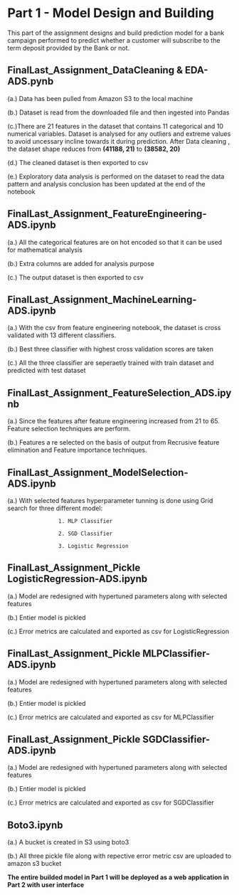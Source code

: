 <h1>Part 1 - Model Design and Building</h1>

This part of the assignment designs and build prediction model for a bank campaign performed to predict whether a customer will subscribe to the term deposit provided by the Bank or not.

<h2> FinalLast_Assignment_DataCleaning & EDA-ADS.pynb </h2>

(a.) Data has been pulled from Amazon S3 to the local machine

(b.) Dataset is read from the downloaded file and then ingested into Pandas

(c.)There are 21 features in the dataset that contains 11 categorical and 10 numerical variables. Dataset is analysed for any outliers and extreme values to avoid uncessary incline towards it during prediction. After Data cleaning , the dataset shape reduces from **(41188, 21)** to **(38582, 20)**

(d.) The cleaned dataset is then exported to csv 

(e.) Exploratory data analysis is performed on the dataset to read the data pattern and analysis conclusion has been updated at the end of the notebook

<h2>FinalLast_Assignment_FeatureEngineering-ADS.ipynb</h2>

(a.) All the categorical features are on hot encoded so that it can be used for mathematical analysis

(b.) Extra columns are added for analysis purpose

(c.) The output dataset is then exported to csv

<h2>FinalLast_Assignment_MachineLearning-ADS.ipynb</h2>

(a.) With the csv from feature engineering notebook, the dataset is cross validated with 13 different classifiers.

(b.) Best three classifier with highest cross validation scores are taken

(c.) All the three classifier are seperaetly trained with train dataset and predicted with test dataset

<h2>FinalLast_Assignment_FeatureSelection_ADS.ipynb</h2>

(a.) Since the features after feature engineering increased from 21 to 65. Feature selection techniques are perform.

(b.) Features a re selected on the basis of output from Recrusive feature elimination and Feature importance techniques.

<h2>FinalLast_Assignment_ModelSelection-ADS.ipynb</h2>

(a.) With selected features hyperparameter tunning is done using Grid search for three different model:

                    1. MLP Classifier
                    
                    2. SGD Classifier
                    
                    3. Logistic Regression 

<h2>FinalLast_Assignment_Pickle LogisticRegression-ADS.ipynb</h2>

(a.) Model are redesigned with hypertuned parameters along with selected features

(b.) Entier model is pickled

(c.) Error metrics are calculated and exported as csv for LogisticRegression

<h2>FinalLast_Assignment_Pickle MLPClassifier-ADS.ipynb</h2>

(a.) Model are redesigned with hypertuned parameters along with selected features

(b.) Entier model is pickled

(c.) Error metrics are calculated and exported as csv for MLPClassifier

<h2>FinalLast_Assignment_Pickle SGDClassifier-ADS.ipynb</h2>

(a.) Model are redesigned with hypertuned parameters along with selected features

(b.) Entier model is pickled

(c.) Error metrics are calculated and exported as csv for SGDClassifier

<h2>Boto3.ipynb</h2>

(a.) A bucket is created in S3 using boto3

(b.) All three pickle file along with repective error metric csv are uploaded to amazon s3 bucket

**The entire builded model in Part 1 will be deployed as a web application in Part 2 with user interface**
